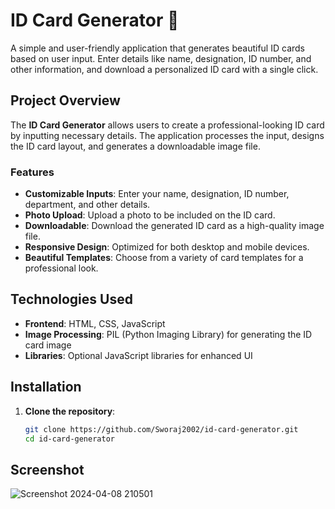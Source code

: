 # ID Card Generator 📇

A simple and user-friendly application that generates beautiful ID cards based on user input. Enter details like name, designation, ID number, and other information, and download a personalized ID card with a single click.

## Project Overview

The **ID Card Generator** allows users to create a professional-looking ID card by inputting necessary details. The application processes the input, designs the ID card layout, and generates a downloadable image file.

### Features

- **Customizable Inputs**: Enter your name, designation, ID number, department, and other details.
- **Photo Upload**: Upload a photo to be included on the ID card.
- **Downloadable**: Download the generated ID card as a high-quality image file.
- **Responsive Design**: Optimized for both desktop and mobile devices.
- **Beautiful Templates**: Choose from a variety of card templates for a professional look.

## Technologies Used

- **Frontend**: HTML, CSS, JavaScript
- **Image Processing**: PIL (Python Imaging Library) for generating the ID card image
- **Libraries**: Optional JavaScript libraries for enhanced UI

## Installation

1. **Clone the repository**:
   ```bash
   git clone https://github.com/Sworaj2002/id-card-generator.git
   cd id-card-generator
## Screenshot 
![Screenshot 2024-04-08 210501](https://github.com/user-attachments/assets/118b3491-86cd-43c8-8a80-750334b31c53)

